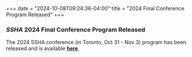 +++
date = "2024-10-08T09:24:36-04:00"
title = "2024 Final Conference Program Released"
+++

### **_SSHA_ 2024 Final Conference Program Released**

The 2024 SSHA conference (in Toronto, Oct 31 - Nov 3) program has been released and is available [**here**](https://ssha.org/files/SSHA2024_FinalProgram.pdf).